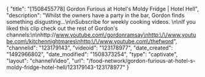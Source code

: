 {
    "title": "[1508455778] Gordon Furious at Hotel's Moldy Fridge | Hotel Hell",
    "description": "Whilst the owners have a party in the bar, Gordon finds something disgusting...\n\nSubscribe for weekly cooking videos. \n\nIf you liked this clip check out the rest of Gordon's channels:\n\nhttp:\/\/www.youtube.com\/gordonramsay\nhttp:\/\/www.youtube.com\/kitchennightmares\nhttp:\/\/www.youtube.com\/thefword",
    "channelid": "123179143",
    "videoid": "123178977",
    "date_created": "1492966802",
    "date_modified": "1508373254",
    "type": "captivate",
    "layout": "channelVideo",
    "url": "\/food-network\/gordon-furious-at-hotel-s-moldy-fridge-hotel-hell\/123179143-123178977"
}